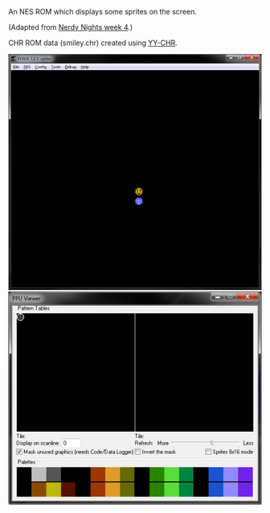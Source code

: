 An NES ROM which displays some sprites on the screen.

(Adapted from [Nerdy Nights week 4](http://nintendoage.com/forum/messageview.cfm?catid=22&threadid=6082).)

CHR ROM data (smiley.chr) created using [YY-CHR](https://www.romhacking.net/utilities/119/).

![alt text](screenshot_01.png?raw=true "Screenshot") ![alt text](screenshot_02.png?raw=true "Screenshot")
